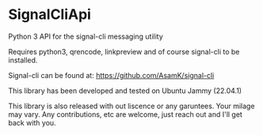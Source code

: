 # SignalCliApi
 Python 3 API for the signal-cli messaging utility

Requires python3, qrencode, linkpreview and of course signal-cli to be installed.

Signal-cli can be found at: https://github.com/AsamK/signal-cli

This library has been developed and tested on Ubuntu Jammy (22.04.1)

This library is also released with out liscence or any garuntees. Your milage may vary.
Any contributions, etc are welcome, just reach out and I'll get back with you.
